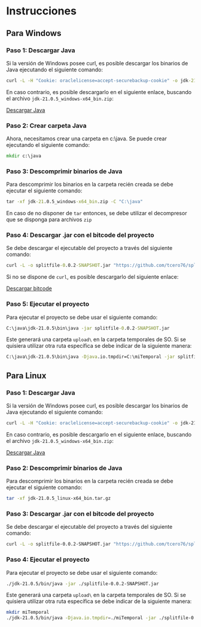 # Instrucciones


## Para Windows

### Paso 1: Descargar Java

Si la versión de Windows posee curl, es posible descargar los binarios de Java ejecutando el siguiente comando:

```cmd
curl -L -H "Cookie: oraclelicense=accept-securebackup-cookie" -o jdk-21.0.5_windows-x64_bin.zip "https://download.oracle.com/java/21/archive/jdk-21.0.5_windows-x64_bin.zip"
```

En caso contrario, es posible descargarlo en el siguiente enlace, buscando el archivo `jdk-21.0.5_windows-x64_bin.zip`:

[Descargar Java](https://www.oracle.com/java/technologies/javase/jdk21-archive-downloads.html)

### Paso 2: Crear carpeta Java
Ahora, necesitamos crear una carpeta en c:\java. Se puede crear ejecutando el siguiente comando:

```cmd
mkdir c:\java
```

### Paso 3: Descomprimir binarios de Java

Para descomprimir los binarios en la carpeta recién creada se debe ejecutar el siguiente comando:

```cmd
tar -xf jdk-21.0.5_windows-x64_bin.zip -C "C:\java"
```
En caso de no disponer de `tar` entonces, se debe utilizar el decompresor que se disponga para archivos `zip`
### Paso 4: Descargar .jar con el bitcode del proyecto
Se debe descargar el ejecutable del proyecto a través del siguiente comando:
```cmd
curl -L -o splitfile-0.0.2-SNAPSHOT.jar "https://github.com/tcero76/splitfile/releases/download/v0.0.2/splitfile-0.0.2-SNAPSHOT.jar"
```
Si no se dispone de `curl`, es posible descargarlo del siguiente enlace:

[Descargar bitcode](https://github.com/tcero76/splitfile/releases/tag/v0.0.2)


### Paso 5: Ejecutar el proyecto
Para ejecutar el proyecto se debe usar el siguiente comando:
```cmd
C:\java\jdk-21.0.5\bin\java -jar splitfile-0.0.2-SNAPSHOT.jar
```
Este generará una carpeta `upload\` en la carpeta temporales de SO. Si se quisiera utilizar otra ruta específica se debe indicar de la siguiente manera:

```cmd
C:\java\jdk-21.0.5\bin\java -Djava.io.tmpdir=C:\miTemporal -jar splitfile-0.0.2-SNAPSHOT.jar
```

## Para Linux

### Paso 1: Descargar Java

Si la versión de Windows posee curl, es posible descargar los binarios de Java ejecutando el siguiente comando:

```bash
curl -L -H "Cookie: oraclelicense=accept-securebackup-cookie" -o jdk-21.0.5_linux-x64_bin.tar.gz "https://download.oracle.com/java/21/archive/jdk-21.0.5_linux-x64_bin.tar.gz"
```

En caso contrario, es posible descargarlo en el siguiente enlace, buscando el archivo `jdk-21.0.5_windows-x64_bin.zip`:

[Descargar Java](https://www.oracle.com/java/technologies/javase/jdk21-archive-downloads.html)

### Paso 2: Descomprimir binarios de Java

Para descomprimir los binarios en la carpeta recién creada se debe ejecutar el siguiente comando:

```bash
tar -xf jdk-21.0.5_linux-x64_bin.tar.gz
```
### Paso 3: Descargar .jar con el bitcode del proyecto
Se debe descargar el ejecutable del proyecto a través del siguiente comando:
```bash
curl -L -o splitfile-0.0.2-SNAPSHOT.jar "https://github.com/tcero76/splitfile/releases/download/v0.0.2/splitfile-0.0.2-SNAPSHOT.jar"
```
### Paso 4: Ejecutar el proyecto
Para ejecutar el proyecto se debe usar el siguiente comando:
```bash
./jdk-21.0.5/bin/java -jar ./splitfile-0.0.2-SNAPSHOT.jar
```
Este generará una carpeta `upload\` en la carpeta temporales de SO. Si se quisiera utilizar otra ruta específica se debe indicar de la siguiente manera:

```bash
mkdir miTemporal
./jdk-21.0.5/bin/java -Djava.io.tmpdir=./miTemporal -jar ./splitfile-0.0.2-SNAPSHOT.jar
```
